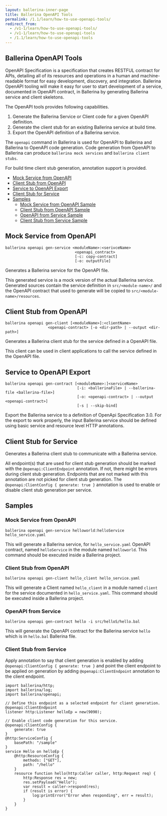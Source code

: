 ```yaml
---
layout: ballerina-inner-page
title: Ballerina OpenAPI Tools
permalink: /1.1/learn/how-to-use-openapi-tools/
redirect_from:
  - /v1-1/learn/how-to-use-openapi-tools/
  - /v1-1/learn/how-to-use-openapi-tools
  - /1.1/learn/how-to-use-openapi-tools
---
```


## Ballerina OpenAPI Tools

OpenAPI Specification is a specification that creates RESTFUL contract
for APIs, detailing all of its resources and operations in a human and machine-readable format for easy development,
discovery, and integration. Ballerina OpenAPI tooling will make it easy for user to start development of a service, documented in OpenAPI contract, in Ballerina
by generating Ballerina service and client skeletons.

The OpenAPI tools provides following capabilities.

1. Generate the Ballerina Service or Client code for a given OpenAPI definition.
2. Generate the client stub for an existing Ballerina service at build time.
3. Export the OpenAPI definition of a Ballerina service.

The `openapi` command in Ballerina is used for OpenAPI to Ballerina and Ballerina to OpenAPI code generation.
Code generation from OpenAPI to Ballerina can produce `ballerina mock services` and `ballerina client stubs`.

For build time client stub generation, annotation support is provided.

- [Mock Service from OpenAPI](#mock-service-from-openapi)
- [Client Stub from OpenAPI](#client-stub-from-openapi)
- [Service to OpenAPI Export](#service-to-openapi-export)
- [Client Stub for Service](#client-stub-for-service)
- [Samples](#samples)
    - [Mock Service from OpenAPI Sample](#mock-service-from-openapi-sample)
    - [Client Stub from OpenAPI Sample](#client-stub-from-openapi-sample)
    - [OpenAPI from Service Sample](#openapi-from-service-sample)
    - [Client Stub from Service Sample](#client-stub-from-service-sample)

## Mock Service from OpenAPI

```
ballerina openapi gen-service <moduleName>:<serivceName> 
                               <openapi_contract>
                               [-c: copy-contract] 
                               [-o: outputFile]
```

Generates a Ballerina service for the OpenAPI file.

This generated service is a mock version of the actual Ballerina service. Generated sources contain the service definition in `src/<module-name>/` and the OpenAPI contract that used to generate will be copied to `src/<module-name>/resources`. 

## Client Stub from OpenAPI

```
ballerina openapi gen-client [<moduleName>]:<clientName> 
                   <openapi-contract> [-o <dir-path> | --output <dir-path>]
```
    
Generates a Ballerina client stub for the service defined in a OpenAPI file.

This client can be used in client applications to call the service defined in the OpenAPI file.

## Service to OpenAPI Export

```
ballerina openapi gen-contract [<moduleName>:]<serviceName> 
                                [-i: <ballerinaFile> | --ballerina-file <ballerina-file>] 
                                [-o: <openapi-contract> | --output <openapi-contract>] 
                                [-s | --skip-bind]
```

Export the Ballerina service to a definition of OpenApi Specification 3.0.
For the export to work properly, the input Ballerina service should be defined using basic service and resource level HTTP annotations.

## Client Stub for Service

Generates a Ballerina client stub to communicate with a Ballerina service.

All endpoint(s) that are used for client stub generation should be marked with the `@openapi:ClientEndpoint` annotation. If not, there might be errors during client stub generation. Endpoints that are not marked with this annotation are not picked for client stub generation.
The `@openapi:ClientConfig { generate: true }` annotation is used to enable or disable client stub generation per service.

## Samples

### Mock Service from OpenAPI

```
ballerina openapi gen-service helloworld:helloService hello_service.yaml
```

This will generate a Ballerina service, for `hello_service.yaml` OpenAPI contract, named `helloService` in the module named `helloworld`.
This command should be executed inside a Ballerina project. 

### Client Stub from OpenAPI

```
ballerina openapi gen-client hello_client hello_service.yaml
```

This will generate a Client named `hello_client` in a module named `client` for the service documented in `hello_service.yaml`.
This command should be executed inside a Ballerina project. 

### OpenAPI from Service

```
ballerina openapi gen-contract hello -i src/helloS/hello.bal
```

This will generate the OpenAPI contract for the Ballerina service `hello` which is in `hello.bal` Ballerina file.

### Client Stub from Service

Apply annotation to say that client generation is enabled by adding `@openapi:ClientConfig { generate: true }`
and point the client endpoint to be applied on generation by adding `@openapi:ClientEndpoint` annotation to the client endpoint.

```ballerina
import ballerina/http;
import ballerina/log;
import ballerina/openapi;

// Define this endpoint as a selected endpoint for client generation.
@openapi:ClientEndpoint
listener http:Listener helloEp = new(9090);

// Enable client code generation for this service.
@openapi:ClientConfig {
    generate: true
}
@http:ServiceConfig {
    basePath: "/sample"
}
service Hello on helloEp {    
    @http:ResourceConfig {
        methods: ["GET"],
        path: "/hello"
    }
    resource function hello(http:Caller caller, http:Request req) {
        http:Response res = new;
        res.setPayload("Hello");
        var result = caller->respond(res);
        if (result is error) {
            log:printError("Error when responding", err = result);
        }
    }
}
```
